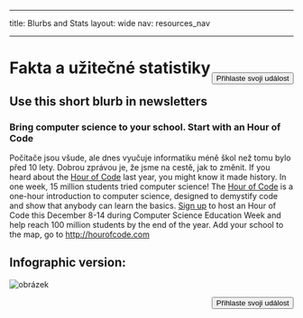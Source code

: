 * * *

title: Blurbs and Stats layout: wide nav: resources_nav

* * *

[<button style="float: right; margin-top: 50px">Přihlaste svoji událost</button>](/#join)

# Fakta a užitečné statistiky

## Use this short blurb in newsletters

### Bring computer science to your school. Start with an Hour of Code

Počítače jsou všude, ale dnes vyučuje informatiku méně škol než tomu bylo před 10 lety. Dobrou zprávou je, že jsme na cestě, jak to změnit. If you heard about the [Hour of Code](<%= hoc_uri('/') %>) last year, you might know it made history. In one week, 15 million students tried computer science! The [Hour of Code](<%= hoc_uri('/') %>) is a one-hour introduction to computer science, designed to demystify code and show that anybody can learn the basics. [Sign up](<%= hoc_uri('/') %>) to host an Hour of Code this December 8-14 during Computer Science Education Week and help reach 100 million students by the end of the year. Add your school to the map, go to <http://hourofcode.com>

## Infographic version:

![obrázek](http://code.org/images/fit-8000/Code.org_infographic.png)

<a style="display: block" href="/#join"><button style="float: right;">Přihlaste svoji událost</button></a>